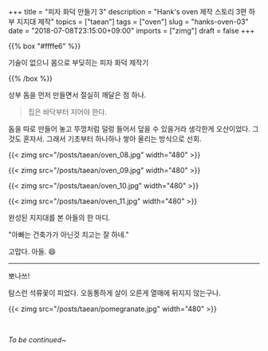 +++
title = "피자 화덕 만들기 3"
description = "Hank's oven 제작 스토리 3편 하부 지지대 제작"
topics = ["taean"]
tags = ["oven"]
slug = "hanks-oven-03"
date = "2018-07-08T23:15:00+09:00"
imports = ["zimg"]
draft = false
+++

{{% box "#ffffe6" %}}

기술이 없으니 몸으로 부딪히는 피자 화덕 제작기

{{% /box %}}

상부 돔을 먼저 만들면서 절실히 깨달은 점 하나. 

> 집은 바닥부터 지어야 한다.

돔을 따로 만들어 놓고 뚜껑처럼 덜렁 들어서 덮을 수 있을거라 생각한게 오산이었다. 그것도 혼자서. 그래서 기초부터 하나하나 쌓아 올리는 방식으로 선회.

{{< zimg src="/posts/taean/oven_08.jpg" width="480" >}}

{{< zimg src="/posts/taean/oven_09.jpg" width="480" >}}

{{< zimg src="/posts/taean/oven_10.jpg" width="480" >}}

{{< zimg src="/posts/taean/oven_11.jpg" width="480" >}}

완성된 지지대를 본 아들의 한 마디.

"아빠는 건축가가 아닌것 치고는 잘 하네."

고맙다. 아들. :smile:

---

뽀나쓰!

탐스런 석류꽃이 피었다. 오동통하게 살이 오른게 열매에 뒤지지 않는구나.

{{< zimg src="/posts/taean/pomegranate.jpg" width="480" >}}

<br>

*To be continued~*